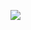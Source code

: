 [![](https://coganlab.github.io/wiki/assets/images/lab_logo.png)](https://coganlab.github.io/wiki/)
